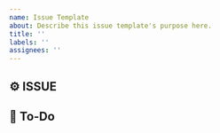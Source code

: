 ```yaml
---
name: Issue Template
about: Describe this issue template's purpose here.
title: ''
labels: ''
assignees: ''
---
```


## ⚙️ ISSUE
[//]: # (어떤 이슈인지 설명)


## 📄 To-Do
[//]: # (이슈에서 세부 todo list 작성)
